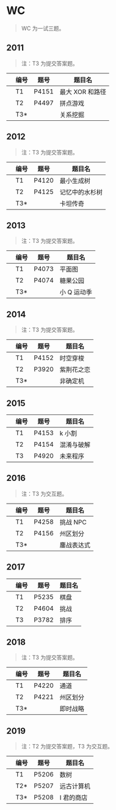# WC

> WC 为一试三题。

## 2011

> 注：T3 为提交答案题。

|      | 编号 | 题号  | 题目名          |
| ---- | ---- | ----- | --------------- |
|      | T1   | P4151 | 最大 XOR 和路径 |
|      | T2   | P4497 | 拼点游戏        |
|      | T3\* |       | 关系挖掘        |

## 2012

> 注：T3 为提交答案题。

|      | 编号 | 题号  | 题目名         |
| ---- | ---- | ----- | -------------- |
|      | T1   | P4120 | 最小生成树     |
|      | T2   | P4125 | 记忆中的水杉树 |
|      | T3\* |       | 卡坦传奇       |

## 2013

> 注：T3 为提交答案题。

|      | 编号 | 题号  | 题目名      |
| ---- | ---- | ----- | ----------- |
|      | T1   | P4073 | 平面图      |
|      | T2   | P4074 | 糖果公园    |
|      | T3\* |       | 小 Q 运动季 |

## 2014

> 注：T3 为提交答案题。

|      | 编号 | 题号  | 题目名     |
| ---- | ---- | ----- | ---------- |
|      | T1   | P4152 | 时空穿梭   |
|      | T2   | P3920 | 紫荆花之恋 |
|      | T3\* |       | 非确定机   |

## 2015

|      | 编号 | 题号  | 题目名     |
| ---- | ---- | ----- | ---------- |
|      | T1   | P4153 | k 小割     |
|      | T2   | P4154 | 混淆与破解 |
|      | T3   | P4920 | 未来程序   |

## 2016

> 注：T3 为交互题。

|      | 编号 | 题号  | 题目名     |
| ---- | ---- | ----- | ---------- |
|      | T1   | P4258 | 挑战 NPC   |
|      | T2   | P4156 | 州区划分   |
|      | T3\* |       | 鏖战表达式 |

## 2017

|      | 编号 | 题号  | 题目名 |
| ---- | ---- | ----- | ------ |
|      | T1   | P5235 | 棋盘   |
|      | T2   | P4604 | 挑战   |
|      | T3   | P3782 | 排序   |

## 2018

> 注：T3 为提交答案题。

|      | 编号 | 题号  | 题目名   |
| ---- | ---- | ----- | -------- |
|      | T1   | P4220 | 通道     |
|      | T2   | P4221 | 州区划分 |
|      | T3\* |       | 即时战略 |

## 2019

> 注：T2 为提交答案题，T3 为交互题。

|      | 编号 | 题号  | 题目名     |
| ---- | ---- | ----- | ---------- |
|      | T1   | P5206 | 数树       |
|      | T2\* | P5207 | 远古计算机 |
|      | T3\* | P5208 | I 君的商店 |